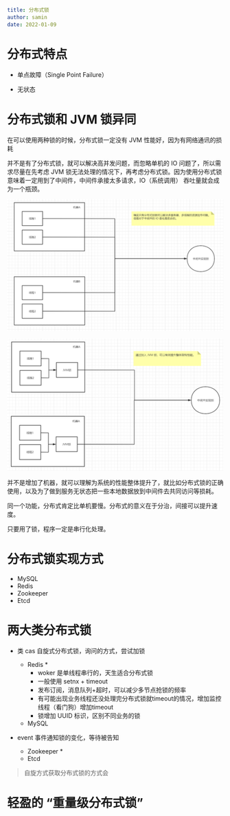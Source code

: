 ```yaml
title: 分布式锁 
author: samin
date: 2022-01-09
```

# 分布式特点

- 单点故障（Single Point Failure）

- 无状态

# 分布式锁和 JVM 锁异同

在可以使用两种锁的时候，分布式锁一定没有 JVM 性能好，因为有网络通讯的损耗

并不是有了分布式锁，就可以解决高并发问题，而忽略单机的 IO 问题了，所以需求尽量在先考虑 JVM 锁无法处理的情况下，再考虑分布式锁。因为使用分布式锁意味着一定用到了中间件，中间件承接太多请求，IO（系统调用） 吞吐量就会成为一个瓶颈。

![](https://raw.githubusercontent.com/SaminZou/pic-repo/master/BlogPicture/分布式锁和JVM锁1.png)

![](https://raw.githubusercontent.com/SaminZou/pic-repo/master/BlogPicture/分布式锁和JVM锁2.png)

并不是增加了机器，就可以理解为系统的性能整体提升了，就比如分布式锁的正确使用，以及为了做到服务无状态把一些本地数据放到中间件去共同访问等损耗。

同一个功能，分布式肯定比单机要慢。分布式的意义在于分治，间接可以提升速度。

只要用了锁，程序一定是串行化处理。

# 分布式锁实现方式

- MySQL
- Redis
- Zookeeper
- Etcd

# 两大类分布式锁

- 类 cas 自旋式分布式锁，询问的方式，尝试加锁
    - Redis * 
      - woker 是单线程串行的，天生适合分布式锁
      - 一般使用 setnx + timeout
      - 发布订阅，消息队列+超时，可以减少多节点抢锁的频率
      - 有可能出现业务线程还没处理完分布式锁就timeout的情况，增加监控线程（看门狗）增加timeout 
      - 锁增加 UUID 标识，区别不同业务的锁
    - MySQL

- event 事件通知锁的变化，等待被告知
    - Zookeeper *
    - Etcd
    
> 自旋方式获取分布式锁的方式会

# 轻盈的 “重量级分布式锁”
